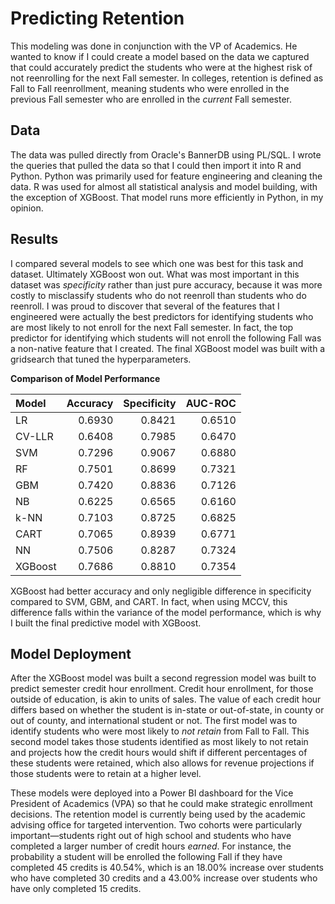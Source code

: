 # Predicting Retention

This modeling was done in conjunction with the VP of Academics. He wanted to know if I could create a model based on the data we captured that could accurately predict the students who were at the highest risk of not reenrolling for the next Fall semester. In colleges, retention is defined as Fall to Fall reenrollment, meaning students who were enrolled in the previous Fall semester who are enrolled in the *current* Fall semester. 

## Data

The data was pulled directly from Oracle's BannerDB using PL/SQL. I wrote the queries that pulled the data so that I could then import it into R and Python. Python was primarily used for feature engineering and cleaning the data. R was used for almost all statistical analysis and model building, with the exception of XGBoost. That model runs more efficiently in Python, in my opinion. 

## Results

I compared several models to see which one was best for this task and dataset. Ultimately XGBoost won out. What was most important in this dataset was *specificity* rather than just pure accuracy, because it was more costly to misclassify students who do not reenroll than students who do reenroll. I was proud to discover that several of the features that I engineered were actually the best predictors for identifying students who are most likely to not enroll for the next Fall semester. In fact, the top predictor for identifying which students will not enroll the following Fall was a non-native feature that I created. The final XGBoost model was built with a gridsearch that tuned the hyperparameters. 

**Comparison of Model Performance**

|**Model**|**Accuracy**|**Specificity**|**AUC-ROC**|
|:--------|-----------:|--------------:|----------:|
|LR       |      0.6930|         0.8421|     0.6510|
|CV-LLR   |      0.6408|         0.7985|     0.6470|
|SVM      |      0.7296|         0.9067|     0.6880|
|RF       |      0.7501|         0.8699|     0.7321|
|GBM      |      0.7420|         0.8836|     0.7126|
|NB       |      0.6225|         0.6565|     0.6160|
|k-NN     |      0.7103|         0.8725|     0.6825|
|CART     |      0.7065|         0.8939|     0.6771|
|NN       |      0.7506|         0.8287|     0.7324|
|XGBoost  |      0.7686|         0.8810|     0.7354|

XGBoost had better accuracy and only negligible difference in specificity compared to SVM, GBM, and CART. In fact, when using MCCV, this difference falls within the variance of the model performance, which is why I built the final predictive model with XGBoost. 

## Model Deployment

After the XGBoost model was built a second regression model was built to predict semester credit hour enrollment. Credit hour enrollment, for those outside of education, is akin to units of sales. The value of each credit hour differs based on whether the student is in-state or out-of-state, in county or out of county, and international student or not. The first model was to identify students who were most likely to *not retain* from Fall to Fall. This second model takes those students identified as most likely to not retain and projects how the credit hours would shift if different percentages of these students were retained, which also allows for revenue projections if those students were to retain at a higher level. 

These models were deployed into a Power BI dashboard for the Vice President of Academics (VPA) so that he could make strategic enrollment decisions. The retention model is currently being used by the academic advising office for targeted intervention. Two cohorts were particularly important&mdash;students right out of high school and students who have completed a larger number of credit hours *earned*. For instance, the probability a student will be enrolled the following Fall if they have completed 45 credits is 40.54%, which is an 18.00% increase over students who have completed 30 credits and a 43.00% increase over students who have only completed 15 credits. 
